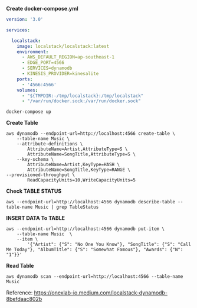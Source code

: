 **Create docker-compose.yml**

```yml
version: '3.0'

services:

  localstack:
    image: localstack/localstack:latest
    environment: 
      - AWS_DEFAULT_REGION=ap-southeast-1
      - EDGE_PORT=4566
      - SERVICES=dynamodb
      - KINESIS_PROVIDER=kinesalite
    ports:
      - '4566:4566'
    volumes:
      - "${TMPDIR:-/tmp/localstack}:/tmp/localstack"
      - "/var/run/docker.sock:/var/run/docker.sock"
```

`docker-compose up`


**Create Table**

```shell
aws dynamodb --endpoint-url=http://localhost:4566 create-table \
    --table-name Music \
    --attribute-definitions \
        AttributeName=Artist,AttributeType=S \
        AttributeName=SongTitle,AttributeType=S \
    --key-schema \
        AttributeName=Artist,KeyType=HASH \
        AttributeName=SongTitle,KeyType=RANGE \
--provisioned-throughput \
        ReadCapacityUnits=10,WriteCapacityUnits=5
```

**Check TABLE STATUS**

```shell
aws --endpoint-url=http://localhost:4566 dynamodb describe-table --table-name Music | grep TableStatus
```

**INSERT DATA To TABLE**

```shell
aws --endpoint-url=http://localhost:4566 dynamodb put-item \
    --table-name Music  \
    --item \
        '{"Artist": {"S": "No One You Know"}, "SongTitle": {"S": "Call Me Today"}, "AlbumTitle": {"S": "Somewhat Famous"}, "Awards": {"N": "1"}}'
```

**Read Table**

```shell
aws dynamodb scan --endpoint-url=http://localhost:4566 --table-name Music
```

Reference: https://onexlab-io.medium.com/localstack-dynamodb-8befdaac802b

